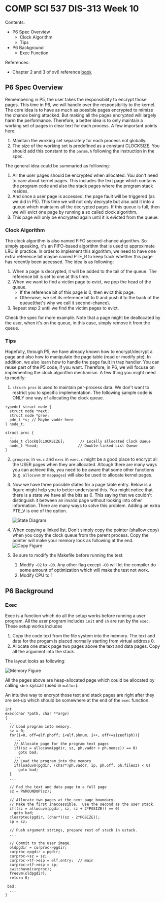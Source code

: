 # COMP SCI 537 DIS-313 Week 10
Contents:
- P6 Spec Overview
  - Clock Algorithm
  - Tips
- P6 Background
  - Exec Function

References:
- Chapter 2 and 3 of xv6 reference [book](https://pdos.csail.mit.edu/6.828/2014/xv6/book-rev8.pdf)



## P6 Spec Overview
Remembering in P5, the user takes the responsibility to encrypt those pages. This time in P6, we will handle over the responsibility to the kernel. The core idea is to have as much as possible pages encrypted to mimize the chance being attacked. But making all the pages encrypted will largely harm the performance. Therefore, a better idea is to only maintain a working set of pages in clear text for each process. A few important points here:
1. Maintain the working set separately for each process not globally.
2. The size of the working set is predefined as a constant CLOCKSIZE. You should add this constant to the `param.h` following the instruction in the spec.

The general idea could be summaried as folllowing:
1. All the user pages should be encrypted when allocated. You don't need to care about kernel pages. This includes the text page which contains the program code and also the stack pages where the program stack resides. 
2. And once a user page is accessed, the page fault will be triggered (as we did in P5). This time we will not only decrypte but also add it into a queue which maintains all the decrypted pages. If this queue is full, then we will evict one page by running a so called clock algorithm.
3. This page will only be encrypted again until it is evicted from the queue.

### Clock Algorithm 
The clock algorithm is also named FIFO second-chance algorithm. So simply speaking, it's an FIFO-based algorithm that is used to approximate LRU in practice. In order to implement this algorithm, we need to have one extra reference bit maybe named PTE_R to keep track whether this page has recently been accessed. The idea is as following:
1. When a page is decrypted, it will be added to the tail of the queue. The reference bit is set to one at this time. 
2. When we want to find a victim page to evict, we pop the head of the queue.
     - If the reference bit of this page is 0, then evict this page.
     - Otherwise, we set its reference bit to 0 and push it to the back of the queue(that's why we call it second-chance).
3. Repeat step 2 until we find the victim pages to evict.

Check the spec for more example. Note that a page might be deallocated by the user, when it's on the queue, in this case, simply remove it from the queue.

### Tips
Hopefully, through P5, we have already known how to encrypt/decrypt a page and also how to manipulate the page table (read or modify pte). In addition, we also learn how to handle the page fault in trap handler. You can reuse part of the P5 code, if you want. Therefore, in P6, we will focuse on implementing the clock algorithm mechanism. A few thing you might need to modify:
1. `struch proc` is used to maintain per-process data. We don't want to restrict you to specific implementation. The following sample code is ONLY one way of allocating the clock queue.
  ```
  typedef struct node {
    struct node *next;
    struct node *prev;
    pde_t *v; // Maybe vaddr here
  } node_t;

  struct proc {
    ...
    node_t clockQ[CLOCKSIZE];       // Locally allocated Clock Queue 
    node_t *head;                  // Double-linked List Queue
  }
  ```
2. `growproc` in `vm.c` and `exec` in `exec.c` might be a good place to encrypt all the USER pages when they are allocated. Altough there are many ways you can achieve this, you need to be aware that some other functions (e.g. `allocuvm` or  `mappages`) will also be used to allocate kernel pages.
3. Now we have three possible states for a page table entry. Below is a figure might help you to better understand this. You might notice that there is a state we have all the bits as 0. This saying that we couldn't distinguish it between an invalid page without looking into other information. There are many ways to solve this problem. Adding an extra PTE_V is one of the option. 
      
      ![State Diagram](state-diagram.jpeg)
4. When copying a linked list. Don't simply copy the pointer (shallow copy) when you copy the clock queue from the parent process. Copy the pointer will make your memory look as following at the end.
      ![Copy Figure](copy.jpeg)
5. Be sure to modify the Makefile before running the test:
   1. Modify `-O2` to `-O0`. Any other flag except `-O0` will let the compiler do some amount of optimization which will make the test not work.
   2. Modify CPU to 1 
## P6 Background
### Exec
Exec is a function which do all the setup works before running a user program. All the user program includes `init` and `sh` are run by the `exec`. These setup works includes
1. Copy the code text from the file system into the memory. The text and data for the progam is placed normally starting from virtual address 0.
2. Allocate one stack page two pages above the text and data pages. Copy all the argument into the stack.

The layout looks as following:

  ![Memory Figure](memory.jpeg)
  
All the pages above are heap-allocated page which could be allocated by calling `sbrk` syscall (used in `malloc`).

An intuitive way to encrypt those text and stack pages are right after they are set-up which should be somewhere at the end of the `exec` function.

~~~[c]
int
exec(char *path, char **argv)
{
  ...
  // Load program into memory.
  sz = 0;
  for(i=0, off=elf.phoff; i<elf.phnum; i++, off+=sizeof(ph)){
    ...
    // Allocate page for the program text pages
    if((sz = allocuvm(pgdir, sz, ph.vaddr + ph.memsz)) == 0)
      goto bad;
    ...
    // Load the program into the memory
    if(loaduvm(pgdir, (char*)ph.vaddr, ip, ph.off, ph.filesz) < 0)
      goto bad;
  }
  ...

  // Pad the text and data page to a full page
  sz = PGROUNDUP(sz);

  // Allocate two pages at the next page boundary.
  // Make the first inaccessible.  Use the second as the user stack.
  if((sz = allocuvm(pgdir, sz, sz + 2*PGSIZE)) == 0)
    goto bad;
  clearpteu(pgdir, (char*)(sz - 2*PGSIZE));
  sp = sz;

  // Push argument strings, prepare rest of stack in ustack.
  ...

  // Commit to the user image.
  oldpgdir = curproc->pgdir;
  curproc->pgdir = pgdir;
  curproc->sz = sz;
  curproc->tf->eip = elf.entry;  // main
  curproc->tf->esp = sp;
  switchuvm(curproc);
  freevm(oldpgdir);
  return 0;

 bad:
  ...
}
~~~